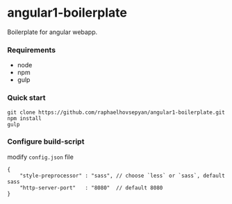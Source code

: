 # angular1-boilerplate
Boilerplate for angular webapp.

### Requirements
- node
- npm
- gulp

### Quick start
```
git clone https://github.com/raphaelhovsepyan/angular1-boilerplate.git
npm install
gulp
```

### Configure build-script
modify `config.json` file

```
{
	"style-preprocessor" : "sass", // choose `less` or `sass`, default sass
	"http-server-port"   : "8080"  // default 8080
}
```